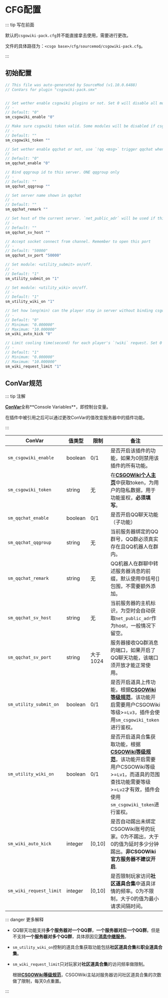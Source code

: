 # CFG配置

::: tip 写在前面

默认的`csgowiki-pack.cfg`并不能直接拿去使用，需要进行更改。

文件的具体路径为：`<csgo base>/cfg/sourcemod/csgowiki-pack.cfg`。

:::

## 初始配置

```c
// This file was auto-generated by SourceMod (v1.10.0.6488)
// ConVars for plugin "csgowiki-pack.smx"


// Set wether enable csgowiki plugins or not. Set 0 will disable all modules belong to CSGOWiki.
// -
// Default: "0"
sm_csgowiki_enable "0"

// Make sure csgowiki token valid. Some modules will be disabled if csgowiki token invalid
// -
// Default: ""
sm_csgowiki_token ""

// Set wether enable qqchat or not, use `!qq <msg>` trigger qqchat when convar set 1
// -
// Default: "0"
sm_qqchat_enable "0"

// Bind qqgroup id to this server. ONE qqgroup only
// -
// Default: ""
sm_qqchat_qqgroup ""

// Set server name shown in qqchat
// -
// Default: ""
sm_qqchat_remark ""

// Set host of the current server. `net_public_adr` will be used if this convar set empty
// -
// Default: ""
sm_qqchat_sv_host ""

// Accept socket connect from channel. Remember to open this port
// -
// Default: "50000"
sm_qqchat_sv_port "50000"

// Set module: <utility_submit> on/off.
// -
// Default: "1"
sm_utility_submit_on "1"

// Set module: <utility_wiki> on/off.
// -
// Default: "1"
sm_utility_wiki_on "1"

// Set how long(min) can the player stay in server without binding csgowiki account. Set 0 to disable this kicker
// -
// Default: "0"
// Minimum: "0.000000"
// Maximum: "10.000000"
sm_wiki_auto_kick "0"

// Limit cooling time(second) for each player's `!wiki` request. Set 0 to unlimit
// -
// Default: "1"
// Minimum: "0.000000"
// Maximum: "10.000000"
sm_wiki_request_limit "1"
```

## ConVar规范

::: tip 注解

[**ConVar**](https://wiki.alliedmods.net/ConVars_(SourceMod_Scripting))全称**Console Variables**，即控制台变量。

在插件中被引用之后可以通过更改ConVar的值改变服务器中的插件功能。

:::

| ConVar                  | 值类型  | 限制     | 备注                                                         |
| ----------------------- | ------- | -------- | ------------------------------------------------------------ |
| `sm_csgowiki_enable`    | boolean | 0/1      | 是否开启该插件的功能，如果为0则禁用该插件的所有功能。        |
| `sm_csgowiki_token`     | string  | 无       | 在[**CSGOWiki个人主页**](https://www.csgowiki.top/profile/revise/)中获取token，为用户的隐私数据，用于功能鉴权，**必须填写**。 |
| `sm_qqchat_enable`      | boolean | 0/1      | 是否开启QQ聊天功能（子功能）                                 |
| `sm_qqchat_qqgroup`     | string  | 无       | 当前服务器绑定的QQ群号，QQ群必须真实存在且QQ机器人在群内。   |
| `sm_qqchat_remark`      | string  | 无       | QQ机器人在群聊中转述服务器消息的前缀，默认使用中括号[]包围，不需要额外添加。 |
| `sm_qqchat_sv_host`     | string  | 无       | 当前服务器的主机标识，为空时会自动获取`net_public_adr`作为host，一般情况下留空。 |
| `sm_qqchat_sv_port`     | string  | 大于1024 | 服务器接收QQ群消息的端口，如果开启了QQ聊天功能，该端口须开放才能正常使用。 |
| `sm_utility_submit_on`  | boolean | 0/1      | 是否开启道具上传功能，根据[**CSGOWiki等级规范**](https://www.csgowiki.top/profile/exp/)，该功能开启需要用户CSGOWiki等级>=`Lv3`，插件会使用`sm_csgowiki_token`进行鉴权。 |
| `sm_utility_wiki_on`    | boolean | 0/1      | 是否开启道具合集获取功能，根据[**CSGOWiki等级规范**](https://www.csgowiki.top/profile/exp/)，该功能开启需要用户CSGOWiki等级>=`Lv1`，而道具的范围查找功能需要等级>=`Lv2`才有效，插件会使用`sm_csgowiki_token`进行鉴权。 |
| `sm_wiki_auto_kick`     | integer | [0,10]   | 是否自动踢出未绑定CSGOWiki账号的玩家。0为不踢出，大于0的值为延时多少分钟踢出。**非CSGOWiki官方服务器不建议开启**. |
| `sm_wiki_request_limit` | integer | [0,10]   | 是否限制玩家访问**社区道具合集**中道具详情的频率。0为不限制，大于0的值为最小请求间隔时间。 |



::: danger 更多解释

- QQ聊天功能支持**多个服务器对一个QQ群**，**一个服务器对应一个QQ群**。但是不支持**一个服务器对多个QQ群**，具体原因见[**消息中继服务**](../message-channel/README.md)。

- `sm_utility_wiki_on`控制的道具合集获取功能包括**社区道具合集**和**职业道具合集**。

- `sm_wiki_request_limit`只对玩家对**社区道具合集**的访问频率做限制。

  根据[**CSGOWiki等级规范**](https://www.csgowiki.top/profile/exp/)，CSGOWiki主站对服务器访问社区道具合集的次数做了限制，每天0点重置。

:::

